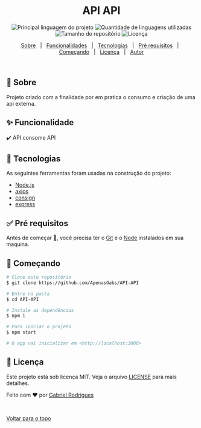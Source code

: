 

<h1 align="center">API API</h1>

<p align="center">
  <img alt="Principal linguagem do projeto" src="https://img.shields.io/github/languages/top/ApenasGabs/api-node-express?color=56BEB8">

  <img alt="Quantidade de linguagens utilizadas" src="https://img.shields.io/github/languages/count/ApenasGabs/api-node-express?color=56BEB8">

  <img alt="Tamanho do repositório" src="https://img.shields.io/github/repo-size/ApenasGabs/api-node-express?color=56BEB8">

  <img alt="Licença" src="https://img.shields.io/github/license/ApenasGabs/api-node-express?color=56BEB8">

  <!-- <img alt="Github issues" src="https://img.shields.io/github/issues/ApenasGabs/api-node-express?color=56BEB8" /> -->

  <!-- <img alt="Github forks" src="https://img.shields.io/github/forks/ApenasGabs/api-node-express?color=56BEB8" /> -->

  <!-- <img alt="Github stars" src="https://img.shields.io/github/stars/ApenasGabs/api-node-express?color=56BEB8" /> -->
</p>

<!-- Status -->

<!-- <h4 align="center"> 
	🚧  Api Node Express 🚀 Em construção...  🚧
</h4> 

<hr> -->

<p align="center">
  <a href="#dart-sobre">Sobre</a> &#xa0; | &#xa0; 
  <a href="#sparkles-funcionalidades">Funcionalidades</a> &#xa0; | &#xa0;
  <a href="#rocket-tecnologias">Tecnologias</a> &#xa0; | &#xa0;
  <a href="#white_check_mark-pré-requesitos">Pré requisitos</a> &#xa0; | &#xa0;
  <a href="#checkered_flag-começando">Começando</a> &#xa0; | &#xa0;
  <a href="#memo-licença">Licença</a> &#xa0; | &#xa0;
  <a href="https://github.com/ApenasGabs" target="_blank">Autor</a>
</p>

<br>

## :dart: Sobre ##

Projeto criado com a finalidade por em pratica o consumo e criação de uma api externa. 

## :sparkles: Funcionalidade ##

:heavy_check_mark: API consome API


## :rocket: Tecnologias ##

As seguintes ferramentas foram usadas na construção do projeto:

- [Node.js](https://nodejs.org/en/)
- [axios](https://www.npmjs.com/package/axios)
- [consign](https://www.npmjs.com/package/consign)
- [express](https://www.npmjs.com/package/express)

## :white_check_mark: Pré requisitos ##

Antes de começar :checkered_flag:, você precisa ter o [Git](https://git-scm.com) e o [Node](https://nodejs.org/en/) instalados em sua maquina.

## :checkered_flag: Começando ##

```bash
# Clone este repositório
$ git clone https://github.com/ApenasGabs/API-API

# Entre na pasta
$ cd API-API

# Instale as dependências
$ npm i 

# Para iniciar o projeto
$ npm start

# O app vai inicializar em <http://localhost:3000>
```

## :memo: Licença ##

Este projeto está sob licença MIT. Veja o arquivo [LICENSE](LICENSE.md) para mais detalhes.


Feito com :heart: por <a href="https://github.com/ApenasGabs" target="_blank">Gabriel Rodrigues</a>

&#xa0;

<a href="#top">Voltar para o topo</a>
